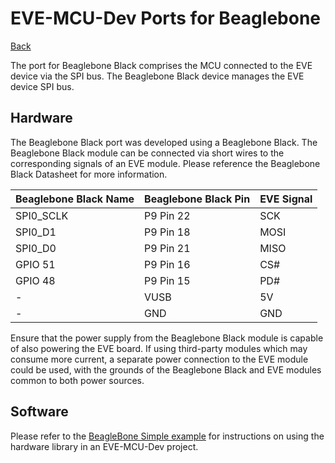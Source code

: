 # EVE-MCU-Dev Ports for Beaglebone

[Back](../README.md)

The port for Beaglebone Black comprises the MCU connected to the EVE device via the SPI bus. The Beaglebone Black device manages the EVE device SPI bus. 

## Hardware

The Beaglebone Black port was developed using a Beaglebone Black. The Beaglebone Black module can be connected via short wires to the corresponding signals of an EVE module. Please reference the Beaglebone Black Datasheet for more information.

| Beaglebone Black Name | Beaglebone Black Pin | EVE Signal |
| --- | --- | --- |
| SPI0_SCLK | P9 Pin 22 | SCK |
| SPI0_D1 | P9 Pin 18 | MOSI |
| SPI0_D0 | P9 Pin 21 | MISO |
| GPIO 51 | P9 Pin 16 | CS# |
| GPIO 48 | P9 Pin 15 | PD# |
| - | VUSB | 5V |
| - | GND | GND |

Ensure that the power supply from the Beaglebone Black module is capable of also powering the EVE board. If using third-party modules which may consume more current, a separate power connection to the EVE module could be used, with the grounds of the Beaglebone Black and EVE modules common to both power sources.

## Software

Please refer to the [BeagleBone Simple example](../../examples/simple/BeagleBone/README.md) for instructions on using the hardware library in an EVE-MCU-Dev project.
